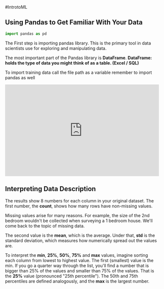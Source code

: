 #IntrotoML
## Using Pandas to Get Familiar With Your Data

```python 
import pandas as pd
```

The First step is importing pandas library. This is the primary tool in data scientists use for exploring and manipulating data. 

The most important part of the Pandas library is **DataFrame**. 
**DataFrame: holds the type of data you might think of as a table. (Excel / SQL)**

To import training data call the file path as a variable
remember to import pandas as well

<iframe src="https://www.kaggle.com/embed/dansbecker/basic-data-exploration?cellIds=4&kernelSessionId=126670606" height="300" style="margin: 0 auto; width: 100%; max-width: 950px;" frameborder="0" scrolling="auto" title="Basic Data Exploration"></iframe>

## Interpreting Data Description

The results show 8 numbers for each column in your original dataset. The first number, the **count**, shows how many rows have non-missing values.

Missing values arise for many reasons. For example, the size of the 2nd bedroom wouldn't be collected when surveying a 1 bedroom house. We'll come back to the topic of missing data.

The second value is the **mean**, which is the average. Under that, **std** is the standard deviation, which measures how numerically spread out the values are.

To interpret the **min**, **25%**, **50%**, **75%** and **max** values, imagine sorting each column from lowest to highest value. The first (smallest) value is the min. If you go a quarter way through the list, you'll find a number that is bigger than 25% of the values and smaller than 75% of the values. That is the **25%** value (pronounced "25th percentile"). The 50th and 75th percentiles are defined analogously, and the **max** is the largest number.